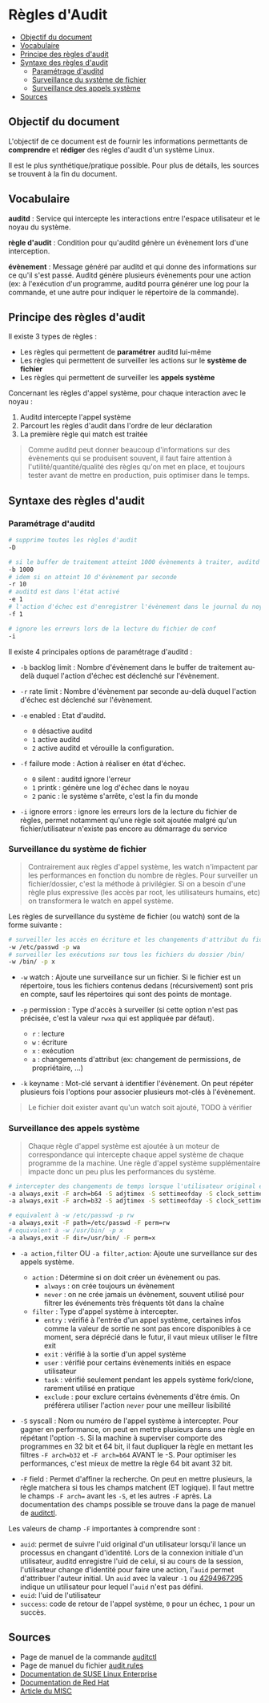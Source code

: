 # Règles d'Audit

- [Objectif du document](#objectif-du-document)
- [Vocabulaire](#vocabulaire)
- [Principe des règles d'audit](#principe-des-règles-daudit)
- [Syntaxe des règles d'audit](#syntaxe-des-règles-daudit)
  - [Paramétrage d'auditd](#paramétrage-dauditd)
  - [Surveillance du système de fichier](#surveillance-du-système-de-fichier)
  - [Surveillance des appels système](#surveillance-des-appels-système)
- [Sources](#sources)

## Objectif du document

L'objectif de ce document est de fournir les informations permettants de **comprendre** et **rédiger** des règles d'audit d'un système Linux.

Il est le plus synthétique/pratique possible. Pour plus de détails, les sources se trouvent à la fin du document.

## Vocabulaire

**auditd** : Service qui intercepte les interactions entre l'espace utilisateur et le noyau du système.

**règle d'audit** : Condition pour qu'auditd génère un évènement lors d'une interception.

**évènement** : Message généré par auditd et qui donne des informations sur ce qu'il s'est passé. Auditd génère plusieurs évènements pour une action (ex: à l'exécution d'un programme, auditd pourra générer une log pour la commande, et une autre pour indiquer le répertoire de la commande).

## Principe des règles d'audit

Il existe 3 types de règles :
- Les règles qui permettent de **paramétrer** auditd lui-même
- Les règles qui permettent de surveiller les actions sur le **système de fichier**
- Les règles qui permettent de surveiller les **appels système**

Concernant les règles d'appel système, pour chaque interaction avec le noyau :
1. Auditd intercepte l'appel système
2. Parcourt les règles d'audit dans l'ordre de leur déclaration
3. La première règle qui match est traitée

> Comme auditd peut donner beaucoup d'informations sur des évènements qui se produisent souvent, il faut faire attention à l'utilité/quantité/qualité des règles qu'on met en place, et toujours tester avant de mettre en production, puis optimiser dans le temps.

## Syntaxe des règles d'audit

### Paramétrage d'auditd

```bash
# supprime toutes les règles d'audit
-D

# si le buffer de traitement atteint 1000 évènements à traiter, auditd déclenche l'action d'échec
-b 1000
# idem si on atteint 10 d'évènement par seconde
-r 10
# auditd est dans l'état activé
-e 1
# l'action d'échec est d'enregistrer l'évènement dans le journal du noyau
-f 1

# ignore les erreurs lors de la lecture du fichier de conf
-i
```

Il existe 4 principales options de paramétrage d'auditd :
- `-b` backlog limit : Nombre d'évènement dans le buffer de traitement au-delà duquel l'action d'échec est déclenché sur l'évènement.

- `-r` rate limit : Nombre d'évènement par seconde au-delà duquel l'action d'échec est déclenché sur l'évènement.

- `-e` enabled : Etat d'auditd.
  - `0` désactive auditd
  - `1` active auditd
  - `2` active auditd et vérouille la configuration.

- `-f` failure mode : Action à réaliser en état d'échec.
  - `0` silent : auditd ignore l'erreur
  - `1` printk : génère une log d'échec dans le noyau
  - `2` panic : le système s'arrête, c'est la fin du monde

- `-i` ignore errors : ignore les erreurs lors de la lecture du fichier de règles, permet notamment qu'une règle soit ajoutée malgré qu'un fichier/utilisateur n'existe pas encore au démarrage du service

### Surveillance du système de fichier

> Contrairement aux règles d'appel système, les watch n'impactent par les performances en fonction du nombre de règles. Pour surveiller un fichier/dossier, c'est la méthode à privilégier. Si on a besoin d'une règle plus expressive (les accès par root, les utilisateurs humains, etc) on transformera le watch en appel système.

Les règles de surveillance du système de fichier (ou watch) sont de la forme suivante :
```bash
# surveiller les accès en écriture et les changements d'attribut du fichier /etc/passwd
-w /etc/passwd -p wa
# surveiller les exécutions sur tous les fichiers du dossier /bin/
-w /bin/ -p x
```

- `-w` watch : Ajoute une surveillance sur un fichier. Si le fichier est un répertoire, tous les fichiers contenus dedans (récursivement) sont pris en compte, sauf les répertoires qui sont des points de montage.

- `-p` permission : Type d'accès à surveiller (si cette option n'est pas précisée, c'est la valeur `rwxa` qui est appliquée par défaut).
  - `r` : lecture
  - `w` : écriture
  - `x` : exécution
  - `a` : changements d'attribut (ex: changement de permissions, de propriétaire, ...)

- `-k` keyname : Mot-clé servant à identifier l'évènement. On peut répéter plusieurs fois l'options pour associer plusieurs mot-clés à l'évènement.

> Le fichier doit exister avant qu'un watch soit ajouté, TODO à vérifier

### Surveillance des appels système

> Chaque règle d'appel système est ajoutée à un moteur de correspondance qui intercepte chaque appel système de chaque programme de la machine. Une règle d'appel système supplémentaire impacte donc un peu plus les performances du système.

```bash
# intercepter des changements de temps lorsque l'utilisateur original est humain, sur les architectures 32 et 64 bits
-a always,exit -F arch=b64 -S adjtimex -S settimeofday -S clock_settime -F auid>=1000 -k T1070.006_2
-a always,exit -F arch=b32 -S adjtimex -S settimeofday -S clock_settime -F auid>=1000 -k T1070.006_1

# equivalent à -w /etc/passwd -p rw
-a always,exit -F path=/etc/passwd -F perm=rw
# equivalent à -w /usr/bin/ -p x
-a always,exit -F dir=/usr/bin/ -F perm=x
```

- `-a action,filter` OU `-a filter,action`: Ajoute une surveillance sur des appels système.
  - `action` : Détermine si on doit créer un évènement ou pas.
    - `always` : on crée toujours un évènement
    - `never` : on ne crée jamais un évènement, souvent utilisé pour filtrer les événements très fréquents tôt dans la chaîne
  - `filter` : Type d'appel système à intercepter.
    - `entry` : vérifié à l'entrée d'un appel système, certaines infos comme la valeur de sortie ne sont pas encore disponibles à ce moment, sera déprécié dans le futur, il vaut mieux utiliser le filtre exit
    - `exit` : vérifié à la sortie d'un appel système
    - `user` : vérifié pour certains évènements initiés en espace utilisateur
    - `task` : vérifié seulement pendant les appels système fork/clone, rarement utilisé en pratique
    - `exclude` : pour exclure certains évènements d'être émis. On préférera utiliser l'action `never` pour une meilleur lisibilité

- `-S` syscall : Nom ou numéro de l'appel système à intercepter. Pour gagner en performance, on peut en mettre plusieurs dans une règle en répétant l'option `-S`. Si la machine à superviser comporte des programmes en 32 bit et 64 bit, il faut dupliquer la règle en mettant les filtres `-F arch=b32` et `-F arch=b64` AVANT le -S. Pour optimiser les performances, c'est mieux de mettre la règle 64 bit avant 32 bit.

- `-F` field : Permet d'affiner la recherche. On peut en mettre plusieurs, la règle matchera si tous les champs matchent (ET logique). Il faut mettre le champs `-F arch=` avant les `-S`, et les autres `-F` après. La documentation des champs possible se trouve dans la page de manuel de [auditctl](https://man.cx/auditctl).

Les valeurs de champ `-F` importantes à comprendre sont :
- `auid`: permet de suivre l'uid original d'un utilisateur lorsqu'il lance un processus en changant d'identité. Lors de la connexion initiale d'un utilisateur, auditd enregistre l'uid de celui, si au cours de la session, l'utilisateur change d'identité pour faire une action, l'`auid` permet d'attribuer l'auteur initial. Un `auid` avec la valeur `-1` ou [4294967295](https://en.wikipedia.org/wiki/4,294,967,295#In_computing) indique un utilisateur pour lequel l'`auid` n'est pas défini.
- `euid`: l'uid de l'utilisateur
- `success`: code de retour de l'appel système, `0` pour un échec, `1` pour un succès.

## Sources

- Page de manuel de la commande [auditctl](https://man.cx/auditctl(8))
- Page de manuel du fichier [audit.rules](https://man.cx/audit.rules)
- [Documentation de SUSE Linux Enterprise](https://documentation.suse.com/sles/15-SP2/html/SLES-all/cha-audit-comp.html#sec-audit-rules)
- [Documentation de Red Hat](https://access.redhat.com/documentation/en-us/red_hat_enterprise_linux/7/html/security_guide/sec-understanding_audit_log_files)
- [Article du MISC](https://connect.ed-diamond.com/GNU-Linux-Magazine/GLMFHS-093/Journalisez-les-actions-de-vos-utilisateurs-avec-Auditd)
